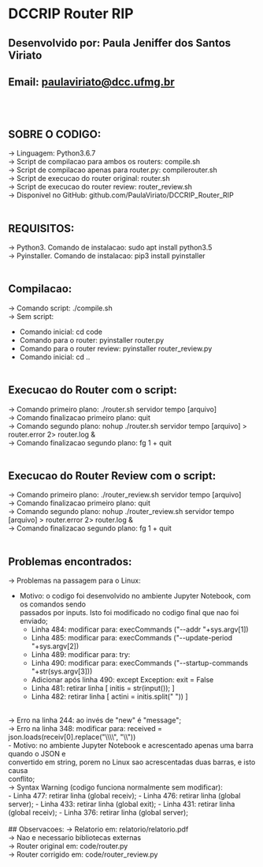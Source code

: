 # DCCRIP Router RIP

## Desenvolvido por: Paula Jeniffer dos Santos Viriato
## Email: paulaviriato@dcc.ufmg.br
<br><br>
## SOBRE O CODIGO:
-> Linguagem: Python3.6.7<br>
-> Script de compilacao para ambos os routers: compile.sh<br>
-> Script de compilacao apenas para router.py: compilerouter.sh<br>
-> Script de execucao do router original: router.sh<br>
-> Script de execucao do router review: router_review.sh<br>
-> Disponivel no GitHub: github.com/PaulaViriato/DCCRIP_Router_RIP<br>
<br>
## REQUISITOS:
-> Python3. Comando de instalacao: sudo apt install python3.5<br>
-> Pyinstaller. Comando de instalacao: pip3 install pyinstaller<br>
<br>
## Compilacao:
-> Comando script: ./compile.sh<br>
-> Sem script:<br>
   - Comando inicial: cd code
   - Comando para o router: pyinstaller router.py
   - Comando para o router review: pyinstaller router_review.py
   - Comando inicial: cd ..
<br><br>
## Execucao do Router com o script:
-> Comando primeiro plano: ./router.sh servidor tempo [arquivo]<br>
-> Comando finalizacao primeiro plano: quit<br>
-> Comando segundo plano: nohup ./router.sh servidor tempo [arquivo] > router.error 2> router.log &<br>
-> Comando finalizacao segundo plano: fg 1 + quit<br>
<br>
## Execucao do Router Review com o script:
-> Comando primeiro plano: ./router_review.sh servidor tempo [arquivo]<br>
-> Comando finalizacao primeiro plano: quit<br>
-> Comando segundo plano: nohup ./router_review.sh servidor tempo [arquivo] > router.error 2> router.log &<br>
-> Comando finalizacao segundo plano: fg 1 + quit<br>
<br>
## Problemas encontrados:
-> Problemas na passagem para o Linux:<br>
   - Motivo: o codigo foi desenvolvido no ambiente Jupyter Notebook, com os comandos sendo<br>
     passados por inputs. Isto foi modificado no codigo final que nao foi enviado;
     * Linha 484: modificar para: execCommands ("--addr "+sys.argv[1])
     * Linha 485: modificar para: execCommands ("--update-period "+sys.argv[2])
     * Linha 489: modificar para: try:
     * Linha 490: modificar para: execCommands ("--startup-commands "+str(sys.argv[3]))
     * Adicionar após linha 490: except Exception: exit = False
     * Linha 481: retirar linha [ initis = str(input()); ]
     * Linha 482: retirar linha [ actini = initis.split(" ")) ]<br>
<br>
-> Erro na linha 244: ao invés de "new" é "message";<br>
-> Erro na linha 348: modificar para: received = json.loads(receiv[0].replace("\\\\", "\\"))<br>
   - Motivo: no ambiente Jupyter Notebook e acrescentado apenas uma barra quando o JSON e<br>
     convertido em string, porem no Linux sao acrescentadas duas barras, e isto causa<br>
     conflito;<br>
-> Syntax Warning (codigo funciona normalmente sem modificar):<br>
   - Linha 477: retirar linha (global receiv);
   - Linha 476: retirar linha (global server);
   - Linha 433: retirar linha (global exit);
   - Linha 431: retirar linha (global receiv);
   - Linha 376: retirar linha (global server);<br>
<br>
## Observacoes:
-> Relatorio em: relatorio/relatorio.pdf<br>
-> Nao e necessario bibliotecas externas<br>
-> Router original em: code/router.py<br>
-> Router corrigido em: code/router_review.py
